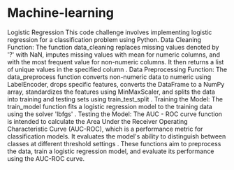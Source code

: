 # Machine-learning
Logistic Regression
This code challenge involves implementing logistic regression for a classification problem using Python. 
Data Cleaning Function:
The function data_cleaning replaces missing values denoted by '?' with NaN, imputes missing values with mean for numeric columns, and with the most frequent value for non-numeric columns. It then returns a list of unique values in the specified column
.
Data Preprocessing Function:
The data_preprocess function converts non-numeric data to numeric using LabelEncoder, drops specific features, converts the DataFrame to a NumPy array, standardizes the features using MinMaxScaler, and splits the data into training and testing sets using train_test_split
.
Training the Model:
The train_model function fits a logistic regression model to the training data using the solver 'lbfgs'
.
Testing the Model:
The AUC - ROC curve function is intended to calculate the Area Under the Receiver Operating Characteristic Curve (AUC-ROC), which is a performance metric for classification models. It evaluates the model's ability to distinguish between classes at different threshold settings
.
These functions aim to preprocess the data, train a logistic regression model, and evaluate its performance using the AUC-ROC curve.

